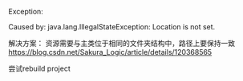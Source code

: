 Exception:

Caused by: java.lang.IllegalStateException: Location is not set.

解决方案：
资源需要与主类位于相同的文件夹结构中，路径上要保持一致
https://blog.csdn.net/Sakura_Logic/article/details/120368565

尝试rebuild project
